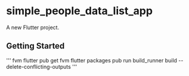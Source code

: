 # simple_people_data_list_app

A new Flutter project.

## Getting Started

'''
fvm flutter pub get
fvm flutter packages pub run build_runner build --delete-conflicting-outputs
'''
